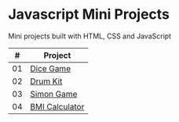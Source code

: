 # Javascript Mini Projects
Mini projects built with HTML, CSS and JavaScript

| #  | Project |
| -- | ------- |
| 01 | [Dice Game](./dice-game/) |
| 02 | [Drum Kit](./drum-kit/) |
| 03 | [Simon Game](./simon-game/) |
| 04 | [BMI Calculator](./bmi-calculator/) |
